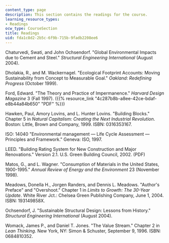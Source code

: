 ```yaml
---
content_type: page
description: This section contains the readings for the course.
learning_resource_types:
- Readings
ocw_type: CourseSection
title: Readings
uid: fda1c8d2-2b5c-6f9b-715b-9fadb2208ee6
---
```


Chaturvedi, Swati, and John Ochsendorf. "Global Environmental Impacts due to Cement and Steel." _Structural Engineering International_ (August 2004).

Dholakia, R., and M. Wackernagel. "Ecological Footprint Accounts: Moving Sustainability from Concept to Measurable Goal." _Oakland: Redefining Progress_ (October 1999).

Ford, Edward. "The Theory and Practice of Impermanence." _Harvard Design Magazine_ 3 (Fall 1997). ({{% resource_link "4c287b8b-a8ee-42ce-bdaf-e8b44a84b650" "PDF" %}})

Hawken, Paul, Amory Lovins, and L. Hunter Lovins. "Building Blocks." Chapter 5 in _Natural Capitalism: Creating the Next Industrial Revolution_. Boston: Little, Brown and Company, 1999. ISBN: 0316353167.

ISO: 14040 "Environmental management — Life Cycle Assessment — Principles and Framework." Geneva: ISO, 1997.

LEED. "Building Rating System for New Construction and Major Renovations." Version 2.1. U.S. Green Building Council, 2002. (PDF)

Matos, G., and L. Wagner. "Consumption of Materials in the United States, 1900-1995." _Annual Review of Energy and the Environment_ 23 (November 1998).

Meadows, Donella H., Jorgen Randers, and Dennis L. Meadows. "Author's Preface" and "Overshoot." Chapter 1 in _Limits to Growth: The 30-Year Update_. White River Jct.: Chelsea Green Publishing Company, June 1, 2004. ISBN: 193149858X.

Ochsendorf, J. "Sustainable Structural Design: Lessons from History." _Structural Engineering International_ (August 2004).

Womack, James P., and Daniel T. Jones. "The Value Stream." Chapter 2 in _Lean Thinking_. New York, NY: Simon & Schuster, September 9, 1996. ISBN: 0684810352.